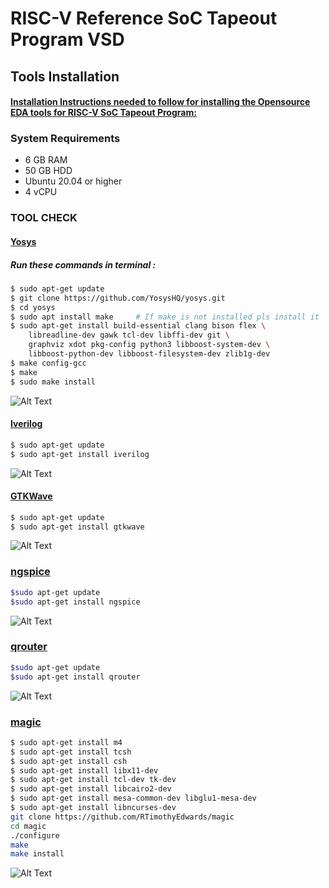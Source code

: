 
# RISC-V Reference SoC Tapeout Program VSD

## Tools Installation

#### <ins>Installation Instructions needed to follow for installing the Opensource EDA tools for RISC-V SoC Tapeout Program:</ins>

### **System Requirements**
- 6 GB RAM
- 50 GB HDD
- Ubuntu 20.04 or higher
- 4 vCPU


### **TOOL CHECK**

#### <ins>**Yosys**</ins>
##### Run these commands in terminal :
```bash
$ sudo apt-get update
$ git clone https://github.com/YosysHQ/yosys.git
$ cd yosys
$ sudo apt install make     # If make is not installed pls install it
$ sudo apt-get install build-essential clang bison flex \
    libreadline-dev gawk tcl-dev libffi-dev git \
    graphviz xdot pkg-config python3 libboost-system-dev \
    libboost-python-dev libboost-filesystem-dev zlib1g-dev
$ make config-gcc
$ make 
$ sudo make install
```
![Alt Text](yosys_installed.png)

#### <ins>**Iverilog**</ins>
```bash
$ sudo apt-get update
$ sudo apt-get install iverilog
```
![Alt Text](iverilog1.png)

#### <ins>**GTKWave**</ins>
```bash
$ sudo apt-get update
$ sudo apt-get install gtkwave
```
![Alt Text](gtkwave1.png)

### <ins>**ngspice**</ins>
```bash
$sudo apt-get update
$sudo apt-get install ngspice
```
![Alt Text](ngspice1.png)

### <ins>**qrouter**</ins>
```bash
$sudo apt-get update
$sudo apt-get install qrouter
```
![Alt Text](qrouter1.png)

### <ins>**magic**</ins>
```bash
$ sudo apt-get install m4
$ sudo apt-get install tcsh
$ sudo apt-get install csh
$ sudo apt-get install libx11-dev
$ sudo apt-get install tcl-dev tk-dev
$ sudo apt-get install libcairo2-dev
$ sudo apt-get install mesa-common-dev libglu1-mesa-dev
$ sudo apt-get install libncurses-dev
git clone https://github.com/RTimothyEdwards/magic
cd magic
./configure
make
make install 
```
![Alt Text](magic1.png)
